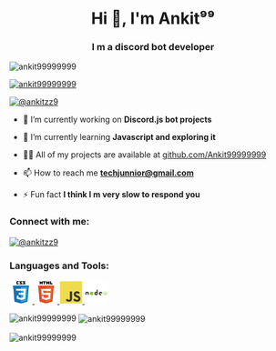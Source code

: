 <h1 align="center">Hi 👋, I'm Ankit⁹⁹</h1>
<h3 align="center">I m a discord bot developer</h3>

<p align="left"> <img src="https://komarev.com/ghpvc/?username=ankit99999999&label=Profile%20views&color=0e75b6&style=flat" alt="ankit99999999" /> </p>

<p align="left"> <a href="https://github.com/ryo-ma/github-profile-trophy"><img src="https://github-profile-trophy.vercel.app/?username=ankit99999999" alt="ankit99999999" /></a> </p>

<p align="left"> <a href="https://twitter.com/@ankitzz9" target="blank"><img src="https://img.shields.io/twitter/follow/@ankitzz9?logo=twitter&style=for-the-badge" alt="@ankitzz9" /></a> </p>

- 🔭 I’m currently working on **Discord.js bot projects**

- 🌱 I’m currently learning **Javascript and exploring it**

- 👨‍💻 All of my projects are available at [github.com/Ankit99999999](github.com/Ankit99999999)

- 📫 How to reach me **techjunnior@gmail.com**

- ⚡ Fun fact **I think I m very slow to respond you**

<h3 align="left">Connect with me:</h3>
<p align="left">
<a href="https://twitter.com/@ankitzz9" target="blank"><img align="center" src="https://raw.githubusercontent.com/rahuldkjain/github-profile-readme-generator/master/src/images/icons/Social/twitter.svg" alt="@ankitzz9" height="30" width="40" /></a>
</p>

<h3 align="left">Languages and Tools:</h3>
<p align="left"> <a href="https://www.w3schools.com/css/" target="_blank"> <img src="https://raw.githubusercontent.com/devicons/devicon/master/icons/css3/css3-original-wordmark.svg" alt="css3" width="40" height="40"/> </a> <a href="https://www.w3.org/html/" target="_blank"> <img src="https://raw.githubusercontent.com/devicons/devicon/master/icons/html5/html5-original-wordmark.svg" alt="html5" width="40" height="40"/> </a> <a href="https://developer.mozilla.org/en-US/docs/Web/JavaScript" target="_blank"> <img src="https://raw.githubusercontent.com/devicons/devicon/master/icons/javascript/javascript-original.svg" alt="javascript" width="40" height="40"/> </a> <a href="https://nodejs.org" target="_blank"> <img src="https://raw.githubusercontent.com/devicons/devicon/master/icons/nodejs/nodejs-original-wordmark.svg" alt="nodejs" width="40" height="40"/> </a> </p>

<p><img align="left" src="https://github-readme-stats.vercel.app/api/top-langs?username=ankit99999999&show_icons=true&locale=en&layout=compact" alt="ankit99999999" /></p>

<p>&nbsp;<img align="center" src="https://github-readme-stats.vercel.app/api?username=ankit99999999&show_icons=true&locale=en" alt="ankit99999999" /></p>

<p><img align="center" src="https://github-readme-streak-stats.herokuapp.com/?user=ankit99999999&" alt="ankit99999999" /></p>
